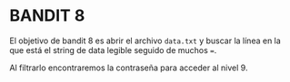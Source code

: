 # BANDIT 8

El objetivo de bandit 8 es abrir el archivo `data.txt` y buscar la línea en la que está el string de data legible seguido de muchos `=`.
  
Al filtrarlo encontraremos la contraseña para acceder al nivel 9.
